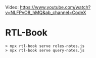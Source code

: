 Video: https://www.youtube.com/watch?v=NLFPvO8_hMQ&ab_channel=CodeX


# RTL-Book
```
> npx rtl-book serve roles-notes.js
> npx rtl-book serve query-notes.js
```